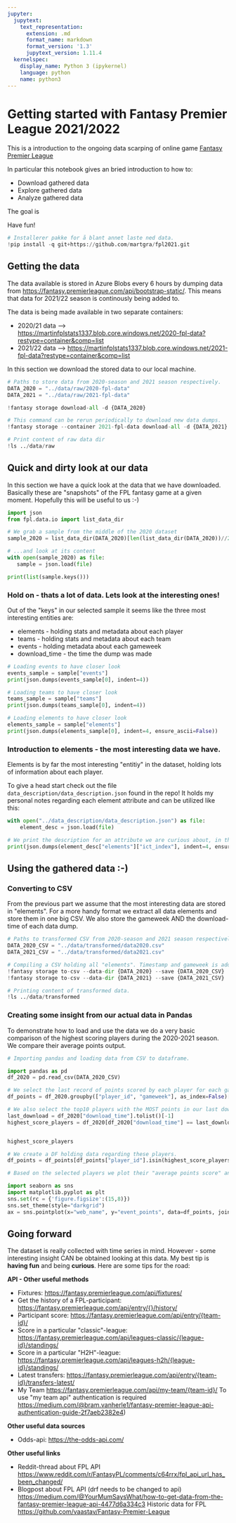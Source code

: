 ```yaml
---
jupyter:
  jupytext:
    text_representation:
      extension: .md
      format_name: markdown
      format_version: '1.3'
      jupytext_version: 1.11.4
  kernelspec:
    display_name: Python 3 (ipykernel)
    language: python
    name: python3
---
```


# Getting started with Fantasy Premier League 2021/2022

This is a introduction to the ongoing data scarping of online game [Fantasy Premier League](https://fantasy.premierleague.com/ )

In particular this notebook gives an bried introduction to how to:
* Download gathered data
* Explore gathered data
* Analyze gathered data

The goal is

Have fun!

```python
# Installerer pakke for å blant annet laste ned data.
!pip install -q git+https://github.com/martgra/fpl2021.git
```

## Getting the data
The data available is stored in Azure Blobs every 6 hours by dumping data from https://fantasy.premierleague.com/api/bootstrap-static/. This means that data for 2021/22 season is continously being added to.

The data is being made available in two separate containers:
* 2020/21 data --> https://martinfplstats1337.blob.core.windows.net/2020-fpl-data?restype=container&comp=list
* 2021/22 data --> https://martinfplstats1337.blob.core.windows.net/2021-fpl-data?restype=container&comp=list

In this section we download the stored data to our local machine.

```python
# Paths to store data from 2020-season and 2021 season respectively.
DATA_2020 = "../data/raw/2020-fpl-data"
DATA_2021 = "../data/raw/2021-fpl-data"

!fantasy storage download-all -d {DATA_2020}

# This command can be rerun periodically to download new data dumps.
!fantasy storage --container 2021-fpl-data download-all -d {DATA_2021}

# Print content of raw data dir
!ls ../data/raw
```

## Quick and dirty look at our data
In this section we have a quick look at the data that we have downloaded. Basically these are "snapshots" of the FPL fantasy game at a given moment. Hopefully this will be useful to us :-)

```python
import json
from fpl.data.io import list_data_dir

# We grab a sample from the middle of the 2020 dataset
sample_2020 = list_data_dir(DATA_2020)[len(list_data_dir(DATA_2020))//2]

# ...and look at its content
with open(sample_2020) as file:
   sample = json.load(file)

print(list(sample.keys()))
```

### Hold on - thats a lot of data. Lets look at the interesting ones!
Out of the "keys" in our selected sample it seems like the three most interesting entities are:
* elements - holding stats and metadata about each player
* teams - holding stats and metadata about each team
* events - holding metadata about each gameweek
* download_time - the time the dump was made

```python
# Loading events to have closer look
events_sample = sample["events"]
print(json.dumps(events_sample[0], indent=4))
```

```python
# Loading teams to have closer look
teams_sample = sample["teams"]
print(json.dumps(teams_sample[0], indent=4))
```

```python
# Loading elements to have closer look
elements_sample = sample["elements"]
print(json.dumps(elements_sample[0], indent=4, ensure_ascii=False))
```

<!-- #region -->
### Introduction to elements - the most interesting data we have.
Elements is by far the most interesting "entitiy" in the dataset, holding lots of information about each player.


To give a head start check out the file ```data_description/data_description.json``` found in the repo!
It holds my personal notes regarding each element attribute and can be utilized like this:
<!-- #endregion -->

```python
with open("../data_description/data_description.json") as file:
    element_desc = json.load(file)

# We print the description for an attribute we are curious about, in this case "ict_index"
print(json.dumps(element_desc["elements"]["ict_index"], indent=4, ensure_ascii=False))
```

## Using the gathered data :-)


### Converting to CSV
From the previous part we assume that the most interesting data are stored in "elements". For a more handy format we extract all data elements and store them in one big CSV. We also store the gameweek AND the download-time of each data dump.

```python
# Paths to transformed CSV from 2020-season and 2021 season respectively.
DATA_2020_CSV = "../data/transformed/data2020.csv"
DATA_2021_CSV = "../data/transformed/data2021.csv"

# Compiling a CSV holding all "elements". Timestamp and gameweek is added.
!fantasy storage to-csv --data-dir {DATA_2020} --save {DATA_2020_CSV}
!fantasy storage to-csv --data-dir {DATA_2021} --save {DATA_2021_CSV}

# Printing content of transformed data.
!ls ../data/transformed
```

### Creating some insight from our actual data in Pandas

To demonstrate how to load and use the data we do a very basic comparison of the highest scoring players during the 2020-2021 season. We compare their average points output.

```python
# Importing pandas and loading data from CSV to dataframe.

import pandas as pd
df_2020 = pd.read_csv(DATA_2020_CSV)
```

```python
# We select the last record of points scored by each player for each gameweek
df_points = df_2020.groupby(["player_id", "gameweek"], as_index=False)[["event_points", "web_name", "minutes"]].last()

# We also select the top10 players with the MOST points in our last download
last_download = df_2020["download_time"].tolist()[-1]
highest_score_players = df_2020[df_2020["download_time"] == last_download].sort_values(by=['total_points'], ascending=False).head(10)[["web_name", "player_id", "total_points"]]


highest_score_players
```

```python
# We create a DF holding data regarding these players.
df_points = df_points[df_points["player_id"].isin(highest_score_players["player_id"])]
```

```python
# Based on the selected players we plot their "average points score" and "standard deviation".

import seaborn as sns
import matplotlib.pyplot as plt
sns.set(rc = {'figure.figsize':(15,8)})
sns.set_theme(style="darkgrid")
ax = sns.pointplot(x="web_name", y="event_points", data=df_points, join=False)
```

## Going forward

The dataset is really collected with time series in mind. However - some interesting insight CAN be obtained looking at this data. My best tip is **having fun** and being **curious**. Here are some tips for the road:

**API - Other useful methods**
* Fixtures: https://fantasy.premierleague.com/api/fixtures/
* Get the history of a FPL-participant: https://fantasy.premierleague.com/api/entry/{}/history/
* Participant score: https://fantasy.premierleague.com/api/entry/{team-id}/
* Score in a particular "classic"-league: https://fantasy.premierleague.com/api/leagues-classic/{league-id}/standings/
* Score in  a particular "H2H"-league: https://fantasy.premierleague.com/api/leagues-h2h/{league-id}/standings/
* Latest transfers: https://fantasy.premierleague.com/api/entry/{team-id}/transfers-latest/
* My Team https://fantasy.premierleague.com/api/my-team/{team-id}/
To use "my team api" authentication is required https://medium.com/@bram.vanherle1/fantasy-premier-league-api-authentication-guide-2f7aeb2382e4)

**Other useful data sources**
* Odds-api: https://the-odds-api.com/

**Other useful links**
* Reddit-thread about FPL API https://www.reddit.com/r/FantasyPL/comments/c64rrx/fpl_api_url_has_been_changed/
* Blogpost about FPL API (drf needs to be changed to api) https://medium.com/@YourMumSaysWhat/how-to-get-data-from-the-fantasy-premier-league-api-4477d6a334c3
Historic data for FPL https://github.com/vaastav/Fantasy-Premier-League
